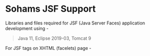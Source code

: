 # Sohams JSF Support

Libraries and files required for JSF (Java Server Faces) application development using - 

> Java 11, 
> Eclipse 2019-03, 
> Tomcat 9

For JSF tags on XHTML (facelets) page -

<html xmlns="http://www.w3.org/1999/xhtml" 
xmlns:h="http://xmlns.jcp.org/jsf/html" 
xmlns:f="http://xmlns.jcp.org/jsf/core">
